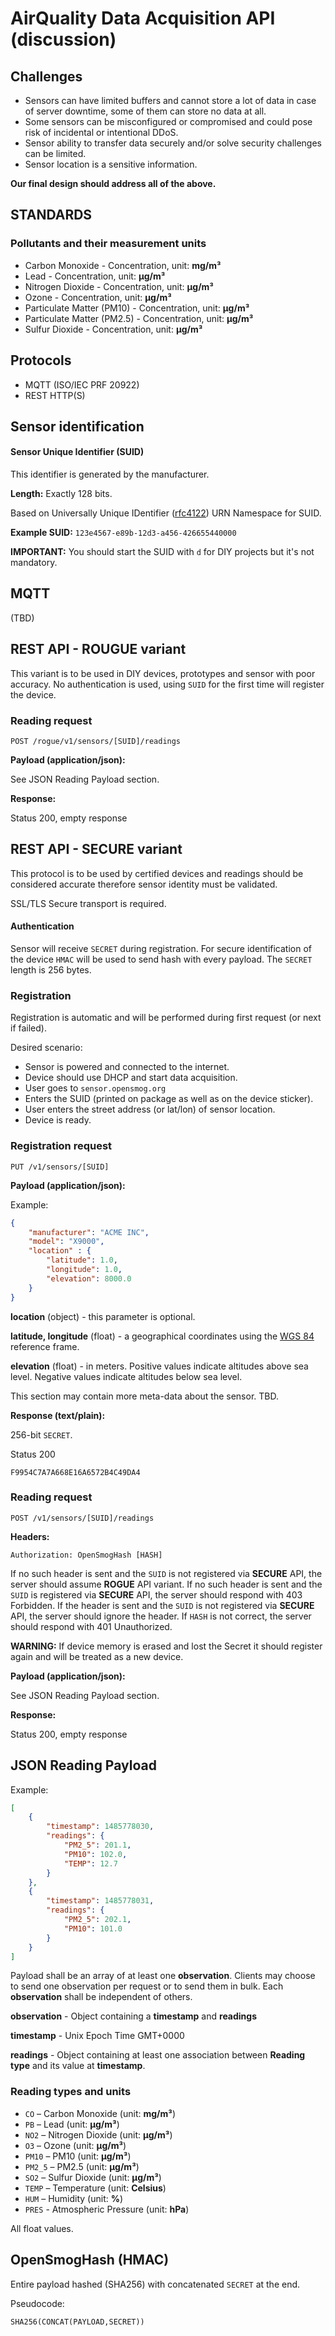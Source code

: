 # AirQuality Data Acquisition API (discussion)

## Challenges

- Sensors can have limited buffers and cannot store a lot of data in case of server downtime, some of them can store no data at all.
- Some sensors can be misconfigured or compromised and could pose risk of incidental or intentional DDoS.
- Sensor ability to transfer data securely and/or solve security challenges can be limited.
- Sensor location is a sensitive information.

**Our final design should address all of the above.**

## STANDARDS

### Pollutants and their measurement units

- Carbon Monoxide - Concentration, unit: **mg/m³**
- Lead - Concentration, unit: **µg/m³**
- Nitrogen Dioxide - Concentration, unit: **µg/m³**
- Ozone - Concentration, unit: **µg/m³**
- Particulate Matter (PM10) - Concentration, unit: **µg/m³**
- Particulate Matter (PM2.5) - Concentration, unit: **µg/m³**
- Sulfur Dioxide - Concentration, unit: **µg/m³**

## Protocols

- MQTT (ISO/IEC PRF 20922)
- REST HTTP(S)

## Sensor identification

#### Sensor Unique Identifier (SUID)

This identifier is generated by the manufacturer.

**Length:** Exactly 128 bits.

Based on Universally Unique IDentifier ([rfc4122](https://tools.ietf.org/html/rfc4122)) URN Namespace for SUID.

**Example SUID:** `123e4567-e89b-12d3-a456-426655440000`

**IMPORTANT:** You should start the SUID with `d` for DIY projects but it's not mandatory.

## MQTT

(TBD)

## REST API - ROUGUE variant

This variant is to be used in DIY devices, prototypes and sensor with poor accuracy. No authentication is used, using `SUID` for the first time will register the device.

### Reading request

`POST /rogue/v1/sensors/[SUID]/readings`

**Payload (application/json):**

See JSON Reading Payload section.

**Response:**

Status 200, empty response

## REST API - SECURE variant

This protocol is to be used by certified devices and readings should be considered accurate therefore sensor identity must be validated.

SSL/TLS Secure transport is required.

#### Authentication

Sensor will receive `SECRET` during registration.
For secure identification of the device `HMAC` will be used to send hash with every payload. The `SECRET` length is 256 bytes.

### Registration 

Registration is automatic and will be performed during first request (or next if failed).

Desired scenario:

- Sensor is powered and connected to the internet.
- Device should use DHCP and start data acquisition.
- User goes to `sensor.opensmog.org`
- Enters the SUID (printed on package as well as on the device sticker). 
- User enters the street address (or lat/lon) of sensor location.
- Device is ready.

### Registration request

`PUT /v1/sensors/[SUID]`

**Payload (application/json):**

Example:

```json
{
	"manufacturer": "ACME INC",
	"model": "X9000",
	"location" : {
		"latitude": 1.0,
		"longitude": 1.0,
		"elevation": 8000.0
	}
}
```

**location** (object) -  this parameter is optional.

**latitude, longitude** (float) - a geographical coordinates using the [WGS 84](http://earth-info.nga.mil/GandG/publications/tr8350.2/tr8350_2.html) reference frame.

**elevation** (float) - in meters. Positive values indicate altitudes above sea level. Negative values indicate altitudes below sea level.

This section may contain more meta-data about the sensor. TBD.

**Response (text/plain):**

256-bit `SECRET`.

Status 200
  
```
F9954C7A7A668E16A6572B4C49DA4
```

### Reading request

`POST /v1/sensors/[SUID]/readings`

**Headers:**

`Authorization: OpenSmogHash [HASH]`

If no such header is sent and the `SUID` is not registered via **SECURE** API, the server should assume **ROGUE** API variant.
If no such header is sent and the `SUID` is registered via **SECURE** API, the server should respond with 403 Forbidden.
If the header is sent and the `SUID` is not registered via **SECURE** API, the server should ignore the header.
If `HASH` is not correct, the server should respond with 401 Unauthorized. 

**WARNING:** If device memory is erased and lost the Secret it should register again and will be treated as a new device. 

**Payload (application/json):**

See JSON Reading Payload section.

**Response:**

Status 200, empty response

## JSON Reading Payload

Example:

```json
[
	{
		"timestamp": 1485778030,
		"readings": {
			"PM2_5": 201.1,
			"PM10": 102.0,
			"TEMP": 12.7
		}
	},
	{
		"timestamp": 1485778031,
		"readings": {
			"PM2_5": 202.1,
			"PM10": 101.0
		}
	}
]
```

Payload shall be an array of at least one **observation**. 
Clients may choose to send one observation per request or to send them in bulk. 
Each **observation** shall be independent of others. 

**observation** - Object containing a **timestamp** and **readings**

**timestamp** - Unix Epoch Time GMT+0000

**readings** - Object containing at least one association between **Reading type** and its value at **timestamp**.

### Reading types and units

- `CO` – Carbon Monoxide (unit: **mg/m³**)
- `PB` – Lead (unit: **µg/m³**)
- `NO2` – Nitrogen Dioxide (unit: **µg/m³**)
- `O3` – Ozone (unit: **µg/m³**)
- `PM10` – PM10 (unit: **µg/m³**)
- `PM2_5` – PM2.5 (unit: **µg/m³**)
- `SO2` – Sulfur Dioxide (unit: **µg/m³**)
- `TEMP` – Temperature (unit: **Celsius**)
- `HUM` – Humidity (unit: **%**)
- `PRES` - Atmospheric Pressure (unit: **hPa**)

All float values.

## OpenSmogHash (HMAC)

Entire payload hashed (SHA256) with concatenated `SECRET` at the end.

Pseudocode: 

```
SHA256(CONCAT(PAYLOAD,SECRET))
```
